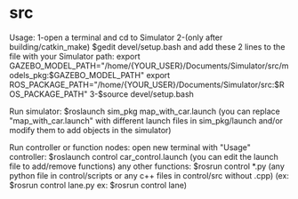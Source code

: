 # src
Usage:
1-open a terminal and cd to Simulator
2-(only after building/catkin_make) $gedit devel/setup.bash and add these 2 lines to the file with your Simulator path:
export GAZEBO_MODEL_PATH="/home/{YOUR_USER}/Documents/Simulator/src/models_pkg:$GAZEBO_MODEL_PATH"
export ROS_PACKAGE_PATH="/home/{YOUR_USER}/Documents/Simulator/src:$ROS_PACKAGE_PATH"
3-$source devel/setup.bash

Run simulator:
$roslaunch sim_pkg map_with_car.launch
(you can replace "map_with_car.launch" with different launch files in sim_pkg/launch and/or modify them to add objects in the simulator)

Run controller or function nodes:
open new terminal with "Usage"
controller: $roslaunch control car_control.launch (you can edit the launch file to add/remove functions)
any other functions: $rosrun control *.py (any python file in control/scripts or any c++ files in control/src without .cpp)
(ex: $rosrun control lane.py
ex: $rosrun control lane)